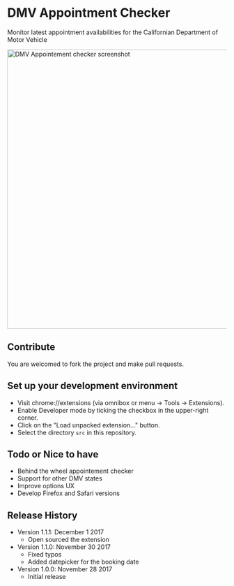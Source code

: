 # DMV Appointment Checker

Monitor latest appointment availabilities for the Californian Department of Motor Vehicle

<img alt="DMV Appointement checker screenshot" src="https://lh3.googleusercontent.com/JHpYUFZgAo6tIWzxQn6fmX3bDPIVZFkRegB2j4nHje5bsjkLNSpAoj9q8pLfK7xNjN6FoQHqVQ=w640-h400-e365" width="640">


## Contribute

You are welcomed to fork the project and make pull requests.

## Set up your development environment
 * Visit chrome://extensions (via omnibox or menu -> Tools -> Extensions).
 * Enable Developer mode by ticking the checkbox in the upper-right corner.
 * Click on the "Load unpacked extension..." button.
 * Select the directory `src` in this repository.

## Todo or Nice to have
 * Behind the wheel appointement checker
 * Support for other DMV states
 * Improve options UX
 * Develop Firefox and Safari versions

## Release History
* Version 1.1.1: December 1 2017
  * Open sourced the extension
* Version 1.1.0: November 30 2017
  * Fixed typos
  * Added datepicker for the booking date
* Version 1.0.0: November 28 2017
  * Initial release